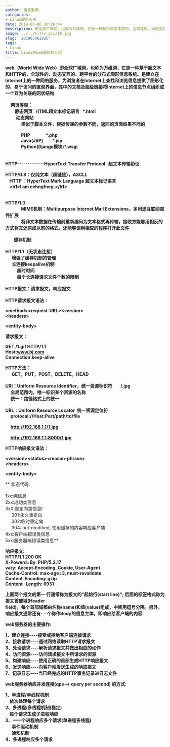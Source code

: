 ```yaml
---
author: 南宫乘风
categories:
- Linux服务应用
date: 2019-03-06 20:26:44
description: 即全球广域网，也称为万维网，它是一种基于超文本和的、全球性的、动态交互的、跨平台的分布式图形信息系统。是建立在上的一种网络服务，为浏览者在上查找和浏览信息提供了图形化的、易于访问的直观界面，其中的文档。。。。。。。
image: ../../title_pic/18.jpg
slug: '201903062026'
tags:
- Linux
title: Linux的web服务的介绍
---
```


<!--more-->

**web（World Wide Web）即全球广域网，也称为万维网，它是一种基于超文本和HTTP的、全球性的、动态交互的、跨平台的分布式图形信息系统。是建立在Internet上的一种网络服务，为浏览者在Internet上查找和浏览信息提供了图形化的、易于访问的直观界面，其中的文档及超级链接将Internet上的信息节点组织成一个互为关联的网状结构  
       
     网页类型：  
         静态网页   HTML超文本标记语言   \*.html  
          动态网站  
               类似于脚本文件，根据传递的参数不同，返回的页面结果不同的  
                 
               PHP               \*.php  
               Java\(JSP\)         \*.jsp  
               Python\(Django模块\)\*.wsgi  
                 
                 
HTTP-------------HyperText Transfer Protocol   超文本传输协议**

**HTTP/0.9：仅纯文本（超链接），ASCLL  
    HTTP ：HyperText Mark Language 超文本标记语言  
    \<h1>I am cehngfneg.\</h1>  
      
      
HTTP/1.0  
               MIME机制：Multipurpose Internet Mail Extensions，多用途互联网邮件扩展  
               将非文本数据在传输前重新编码为文本格式再传输，接收方能够用相反的方式将其还原成以前的格式，还能够调用相应的程序打开此文件  
            
        缓存机制  
          
HTTP/1.1（无状态连接）  
      增强了缓存机制的管理  
      长连接keepalive机制  
           超时时间  
           每个长连接请求文件个数的限制  
             
HTTP报文：请求报文，响应报文  
             
HTTP请求报文语法：**

**\<method>\<request-URL>\<version>  
\<headers>**

**\<entity-body>**

**请求报文：**

**GET /1.gif HTTP/1.1  
Host:www.bj.com  
Connection:keep-alive**

**HTTP方法：  
      GET，PUT，POST，DELETE，HEAD  
        
URI：Uniform Resource Identifier，统一资源标识符        /.jpg  
     全局范围内，唯一标识某个资源的名称  
     统一：路径格式上的统一  
       
URL：Uniform Resource Locator  统一资源定位符  
     protocal://Host:Port/path/to/file  
       
     http://192.168.1.1/1.jpg  
       
     http://192.168.1.1:8000/1.jpg**

**HTTP响应报文语法：**

**\<version>\<status>\<reason-phrase>  
\<headers>**

**\<entity-body>**

  
** 状态代码:  
   
1xx:纯信息  
2xx:成功类信息  
3xX:重定向类信息I  
     301:永久重定向  
     302:临时重定向  
     304: not-modified, 使用缓存的内容响应客户端  
4xx:客户端错误类信息  
5xx:服务器端错误类信息**

  
**响应报文:  
HTTP/1.1 200 OK  
X-Powerd=By: PHP/5.2.17  
vary: Accept-Encoding, Cookie, User-Agent  
Cache-Control: max-age=3, must-revalidate  
Content-Encoding: gzip  
Content \-Length: 6931**

**上面两个报文的第一 行通常称为报文的“起始行\(start line\)"; 后面的标签格式称为报文首部域\(Header  
field\)，每个首部域都由名称\(name\)和值\(value\)组成，中间用逗号分隔。另外，响应报文通常还有- \- 个称作Body的信息主体，即响应给客户端的内容**

  
**web服务器的主要操作:**

**1、建立连接----接受或拒绝客户端连接请求  
2、接收请求----通过网络读取HTTP请求报文  
3、处理请求----解析请求报文并做出相应的动作  
4、访问资源----访问请求报文中所请求的资源  
5、构建响应----使用正确的首部生成HTTP响应报文  
6、发送响应----向客户端发送生成的响应报文  
7、记录日志----当已经完成的HTTP事务记录进日志文件**

  
**web服务器响应并发连接\(qps--> query per second\) 的方式:**

**1、单进程/单线程机制  
    依次处理每个请求  
2、多进程/多线程机制\(稳定\)  
    每个请求生成子进程响应  
3、一一个进程响应多个请求\(单进程多线程\)  
      事件驱动机制  
      通知机制  
4、多进程响应多个请求**